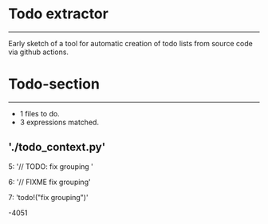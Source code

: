 # Todo extractor
---
Early sketch of a tool for automatic creation of todo lists from source code via github actions. 


# Todo-section
---
- 1 files to do.
- 3 expressions matched.

## './todo_context.py'

  5: '// TODO: fix grouping '

  6: '// FIXME fix grouping'

  7: 'todo!("fix grouping")'


-4051